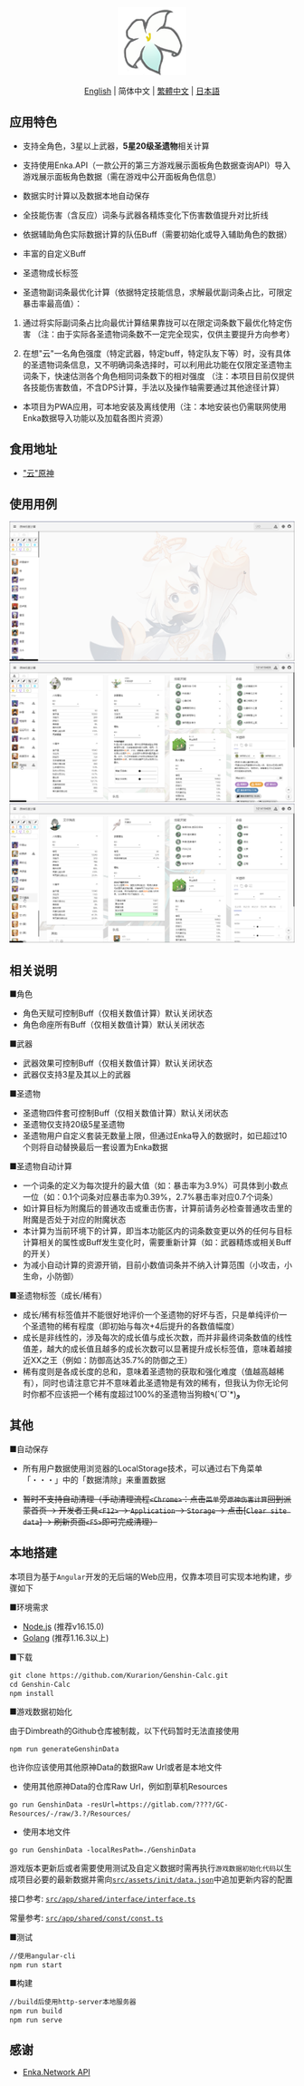 
<p align="center">
    <img src="./logo-readme.png" height="120">
<p>


<p align="center">
    <a href="https://github.com/Kurarion/Genshin-Calc/tree/main/README.md">English</a> | 
    简体中文 | 
    <a href="https://github.com/Kurarion/Genshin-Calc/tree/main/README_CH_TRA.md">繁體中文</a> | 
    <a href="https://github.com/Kurarion/Genshin-Calc/tree/main/README_JP.md">日本語</a>
<p>

## 应用特色

+ 支持全角色，3星以上武器，**5星20级圣遗物**相关计算

+ 支持使用Enka.API（一款公开的第三方游戏展示面板角色数据查询API）导入游戏展示面板角色数据（需在游戏中公开面板角色信息）

+ 数据实时计算以及数据本地自动保存

+ 全技能伤害（含反应）词条与武器各精炼变化下伤害数值提升对比折线

+ 依据辅助角色实际数据计算的队伍Buff（需要初始化或导入辅助角色的数据）

+ 丰富的自定义Buff

+ 圣遗物成长标签

+ 圣遗物副词条最优化计算（依据特定技能信息，求解最优副词条占比，可限定暴击率最高值）：

1. 通过将实际副词条占比向最优计算结果靠拢可以在限定词条数下最优化特定伤害
（注：由于实际各圣遗物词条数不一定完全现实，仅供主要提升方向参考）

2. 在想"云"一名角色强度（特定武器，特定buff，特定队友下等）时，没有具体的圣遗物词条信息，又不明确词条选择时，可以利用此功能在仅限定圣遗物主词条下，快速估测各个角色相同词条数下的相对强度
（注：本项目目前仅提供各技能伤害数值，不含DPS计算，手法以及操作轴需要通过其他途径计算）

+ 本项目为PWA应用，可本地安装及离线使用（注：本地安装也仍需联网使用Enka数据导入功能以及加载各图片资源）

## 食用地址

+ <a href="https://genshin-calc.sirokuma.cc/" target="_blank">"云"原神</a>

## 使用用例
<div>
    <img src="./doc/new/anime_cn_sim_1.webp">
    <br>
    <img src="./doc/new/anime_cn_sim_2.webp">
    <br>
    <img src="./doc/new/anime_cn_sim_3.webp">
</div>

## 相关说明

■角色 

+ 角色天赋可控制Buff（仅相关数值计算）默认关闭状态
+ 角色命座所有Buff（仅相关数值计算）默认关闭状态

■武器

+ 武器效果可控制Buff（仅相关数值计算）默认关闭状态
+ 武器仅支持3星及其以上的武器

■圣遗物

+ 圣遗物四件套可控制Buff（仅相关数值计算）默认关闭状态
+ 圣遗物仅支持20级5星圣遗物
+ 圣遗物用户自定义套装无数量上限，但通过Enka导入的数据时，如已超过10个则将自动替换最后一套设置为Enka数据

■圣遗物自动计算

+ 一个词条的定义为每次提升的最大值（如：暴击率为3.9%）可具体到小数点一位（如：0.1个词条对应暴击率为0.39%，2.7%暴击率对应0.7个词条）
+ 如计算目标为附魔后的普通攻击或重击伤害，计算前请务必检查普通攻击里的附魔是否处于对应的附魔状态
+ 本计算为当前环境下的计算，即当本功能区内的词条数变更以外的任何与目标计算相关的属性或Buff发生变化时，需要重新计算（如：武器精炼或相关Buff的开关）
+ 为减小自动计算的资源开销，目前小数值词条并不纳入计算范围（小攻击，小生命，小防御）

■圣遗物标签（成长/稀有）

+ 成长/稀有标签值并不能很好地评价一个圣遗物的好坏与否，只是单纯评价一个圣遗物的稀有程度（即初始与每次+4后提升的各数值幅度）
+ 成长是非线性的，涉及每次的成长值与成长次数，而并非最终词条数值的线性值差，越大的成长值且越多的成长次数可以显著提升成长标签值，意味着越接近XX之王（例如：防御高达35.7%的防御之王）
+ 稀有度则是各成长度的总和，意味着圣遗物的获取和强化难度（值越高越稀有），同时也请注意它并不意味着此圣遗物是有效的稀有，但我认为你无论何时你都不应该把一个稀有度超过100%的圣遗物当狗粮٩(ˊᗜˋ*)و 

## 其他

■自动保存

+ 所有用户数据使用浏览器的LocalStorage技术，可以通过右下角菜单「・・・」中的「数据清除」来重置数据

+ ~~暂时不支持自动清理（手动清理流程`<Chrome>`：点击`菜单`旁`原神伤害计算`回到派蒙首页 -> 开发者工具`<F12>` -> `Application` -> `Storage` -> 点击[`Clear site data`] -> 刷新页面`<F5>`即可完成清理）~~


## 本地搭建

本项目为基于`Angular`开发的无后端的Web应用，仅靠本项目可实现本地构建，步骤如下

■环境需求

+ <a href="https://nodejs.org/en/download/" target="_blank">Node.js</a> (推荐v16.15.0)
+ <a href="https://go.dev/dl/" target="_blank">Golang</a> (推荐1.16.3以上)

■下载

```
git clone https://github.com/Kurarion/Genshin-Calc.git
cd Genshin-Calc
npm install
```
■游戏数据初始化

由于Dimbreath的Github仓库被制裁，以下代码暂时无法直接使用
```
npm run generateGenshinData
```
也许你应该使用其他原神Data的数据Raw Url或者是本地文件
+ 使用其他原神Data的仓库Raw Url，例如割草机Resources
```
go run GenshinData -resUrl=https://gitlab.com/????/GC-Resources/-/raw/3.?/Resources/
```
+ 使用本地文件
```
go run GenshinData -localResPath=./GenshinData
```
游戏版本更新后或者需要使用测试及自定义数据时需再执行`游戏数据初始化代码`以生成项目必要的最新数据并需向<a href="https://github.com/Kurarion/Genshin-Calc/tree/main/src/assets/init/data.json" target="_blank">`src/assets/init/data.json`</a>中追加更新内容的配置

接口参考: <a href="https://github.com/Kurarion/Genshin-Calc/tree/main/src/app/shared/interface/interface.ts" target="_blank">`src/app/shared/interface/interface.ts`</a>

常量参考: <a href="https://github.com/Kurarion/Genshin-Calc/tree/main/src/app/shared/const/const.ts" target="_blank">`src/app/shared/const/const.ts`</a>

■测试

```
//使用angular-cli
npm run start
```
■构建
```
//build后使用http-server本地服务器
npm run build
npm run serve
```

## 感谢

+ <a href="https://github.com/EnkaNetwork/API-docs/" target="_blank">Enka.Network API</a>
